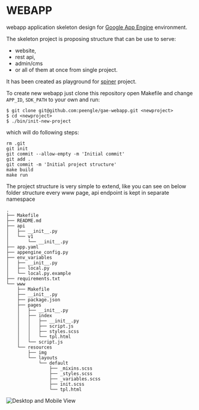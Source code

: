 # WEBAPP

webapp application skeleton design for [Google App Engine](https://cloud.google.com/appengine/) environment.

The skeleton project is proposing structure that can be use to serve: 
- website,
- rest api,
- admin/cms
- or all of them at once from single project. 

It has been created as playground for [spiner](https://github.com/romannowicki/spiner) project.

To create new webapp just clone this repository open Makefile and change 
`APP_ID`, `SDK_PATH` to your own and run:

```
$ git clone git@github.com:peengle/gae-webapp.git <newproject>
$ cd <newproject>
$ ./bin/init-new-project
```

which will do following steps:

```
rm .git
git init
git commit --allow-empty -m 'Initial commit'
git add .
git commit -m 'Initial project structure'
make build
make run
```

The project structure is very simple to extend, like you can see on below
folder structure every www page, api endpoint is kept in separate namespace

```
.
├── Makefile
├── README.md
├── api
│   ├── __init__.py
│   └── v1
│       └── __init__.py
├── app.yaml
├── appengine_config.py
├── env_variables
│   ├── __init__.py
│   ├── local.py
│   └── local.py.example
├── requirements.txt
└── www
    ├── Makefile
    ├── __init__.py
    ├── package.json
    ├── pages
    │   ├── __init__.py
    │   ├── index
    │   │   ├── __init__.py
    │   │   ├── script.js
    │   │   ├── styles.scss
    │   │   └── tpl.html
    │   └── script.js
    └── resources
        ├── img
        └── layouts
            └── default
                ├── _mixins.scss
                ├── _styles.scss
                ├── _variables.scss
                ├── init.scss
                └── tpl.html
```

![Desktop and Mobile View](.md/gae-webapp-view.jpg)
